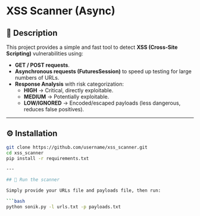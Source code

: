 # XSS Scanner (Async)

## 📌 Description
This project provides a simple and fast tool to detect **XSS (Cross-Site Scripting)** vulnerabilities using:
- **GET / POST requests**.
- **Asynchronous requests (FuturesSession)** to speed up testing for large numbers of URLs.
- **Response Analysis** with risk categorization:
  - **HIGH** → Critical, directly exploitable.
  - **MEDIUM** → Potentially exploitable.
  - **LOW/IGNORED** → Encoded/escaped payloads (less dangerous, reduces false positives).

---

## ⚙️ Installation

```bash
git clone https://github.com/username/xss_scanner.git
cd xss_scanner
pip install -r requirements.txt

---

## 🚀 Run the scanner

Simply provide your URLs file and payloads file, then run:

```bash
python sonik.py -l urls.txt -p payloads.txt


